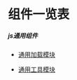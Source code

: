 # 组件一览表

##### js通用组件

- [通用加载模块](../packages/load/README.md)

- [通用工具模块](../packages/fev-utils/README.md)
